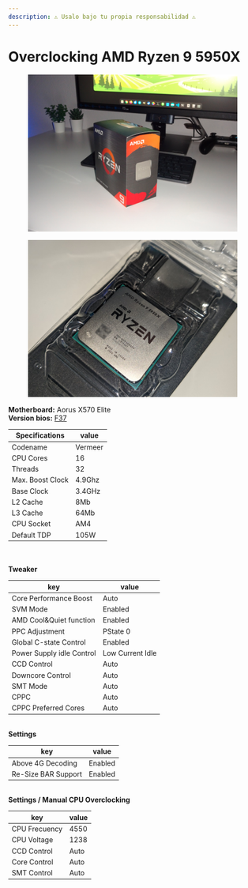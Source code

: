 ```yaml
---
description: ⚠️ Usalo bajo tu propia responsabilidad ⚠️
---
```


# Overclocking AMD Ryzen 9 5950X

<figure><img src="../.gitbook/assets/image (23) (1).png" alt=""><figcaption></figcaption></figure>

<figure><img src="../.gitbook/assets/image (22) (1).png" alt=""><figcaption></figcaption></figure>

**Motherboard:** Aorus X570 Elite\
**Version bios:** [F37](https://www.gigabyte.com/latam/Motherboard/X570-AORUS-ELITE-rev-10/support#support-dl-bios)

| Specifications   | value   |
| ---------------- | ------- |
| Codename         | Vermeer |
| CPU Cores        | 16      |
| Threads          | 32      |
| Max. Boost Clock | 4.9Ghz  |
| Base Clock       | 3.4GHz  |
| L2 Cache         | 8Mb     |
| L3 Cache         | 64Mb    |
| CPU Socket       | AM4     |
| Default TDP      | 105W    |

\
\
**Tweaker**

| key                       | value            |
| ------------------------- | ---------------- |
| Core Performance Boost    | Auto             |
| SVM Mode                  | Enabled          |
| AMD Cool\&Quiet function  | Enabled          |
| PPC Adjustment            | PState 0         |
| Global C-state Control    | Enabled          |
| Power Supply idle Control | Low Current Idle |
| CCD Control               | Auto             |
| Downcore Control          | Auto             |
| SMT Mode                  | Auto             |
| CPPC                      | Auto             |
| CPPC Preferred Cores      | Auto             |

\
**Settings**

| key                 | value   |
| ------------------- | ------- |
| Above 4G Decoding   | Enabled |
| Re-Size BAR Support | Enabled |

\
**Settings / Manual CPU Overclocking**

| key           | value |
| ------------- | ----- |
| CPU Frecuency | 4550  |
| CPU Voltage   | 1238  |
| CCD Control   | Auto  |
| Core Control  | Auto  |
| SMT Control   | Auto  |

